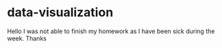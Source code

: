 # data-visualization
Hello
I was not able to finish my homework as I have been sick during the week. 
Thanks
